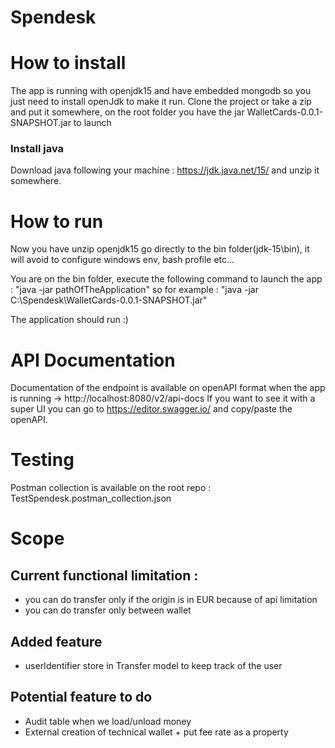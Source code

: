 # Spendesk


# How to install

The app is running with openjdk15 and have embedded mongodb so you just need to install openJdk to make it run.
Clone the project or take a zip and put it somewhere, on the root folder you have the jar WalletCards-0.0.1-SNAPSHOT.jar to launch

### Install java

Download java following your machine : https://jdk.java.net/15/ and unzip it somewhere.

# How to run

Now you have unzip openjdk15 go directly to the bin folder(jdk-15\bin), it will avoid to configure windows env, bash profile etc...

You are on the bin folder, execute the following command to launch the app :
"java -jar pathOfTheApplication" so for example : "java -jar C:\Spendesk\WalletCards-0.0.1-SNAPSHOT.jar"

The application should run :)

# API Documentation

Documentation of the endpoint is available on openAPI format when the app is running -> http://localhost:8080/v2/api-docs
If you want to see it with a super UI you can go to https://editor.swagger.io/ and copy/paste the openAPI.

# Testing

Postman collection is available on the root repo : TestSpendesk.postman_collection.json

# Scope

## Current functional limitation : 
- you can do transfer only if the origin is in EUR because of api limitation
- you can do transfer only between wallet

## Added feature
- userIdentifier store in Transfer model to keep track of the user

## Potential feature to do
- Audit table when we load/unload money
- External creation of technical wallet + put fee rate as a property

